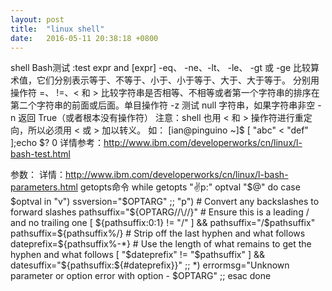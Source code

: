 ```yaml
---
layout: post
title:  "linux shell"
date:   2016-05-11 20:38:18 +0800
---
```


shell Bash测试
:test expr and [expr]
-eq、 -ne、-lt、 -le、 -gt 或 -ge 比较算术值，它们分别表示等于、不等于、小于、小于等于、大于、大于等于。
分别用操作符 =、 !=、< 和 > 比较字符串是否相等、不相等或者第一个字符串的排序在第二个字符串的前面或后面。单目操作符 -z 测试 null 字符串，如果字符串非空 -n 返回 True（或者根本没有操作符）
注意：shell 也用 < 和 > 操作符进行重定向，所以必须用 \< 或 \> 加以转义。
如：
[ian@pinguino ~]$ [ "abc" \< "def" ];echo $?
0
详情参考：http://www.ibm.com/developerworks/cn/linux/l-bash-test.html


参数：
详情：http://www.ibm.com/developerworks/cn/linux/l-bash-parameters.html
getopts命令
while getopts ":v:p:" optval "$@"
  do
    case $optval in
      "v")
        ssversion="$OPTARG"
      ;;
      "p")
        # Convert any backslashes to forward slashes
        pathsuffix="${OPTARG//\\//}"
        # Ensure this is a leading / and no trailing one
        [ ${pathsuffix:0:1} != "/" ] && pathsuffix="/$pathsuffix"
        pathsuffix=${pathsuffix%/}
        # Strip off the last hyphen and what follows
        dateprefix=${pathsuffix%-*}
        # Use the length of what remains to get the hyphen and what follows
        [ "$dateprefix" != "$pathsuffix" ] && datesuffix="${pathsuffix:${#dateprefix}}"
        ;;
      *)
        errormsg="Unknown parameter or option error with option - $OPTARG"
        ;;
    esac
  done



